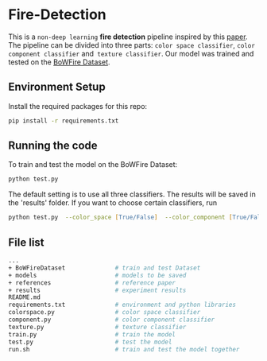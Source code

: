 # Fire-Detection

This is a `non-deep learning` **fire detection** pipeline inspired by this [paper](https://ieeexplore.ieee.org/abstract/document/7314551). The pipeline can be divided into three parts: `color space classifier`, `color component classifier` and` texture classifier`. Our model was trained and tested on the [BoWFire Dataset](https://bitbucket.org/gbdi/bowfire-dataset/src/master/).

## Environment Setup

Install the required packages for this repo:

```zsh
pip install -r requirements.txt
```

## Running the code

To train and test the model on the BoWFire Dataset:

```zsh
python test.py
```

The default setting is to use all three classifiers. The results will be saved in the 'results' folder. If you want to choose certain classifiers, run

```zsh
python test.py  --color_space [True/False]  --color_component [True/False]  --texture [True/False]
```

## File list

```bash
...
+ BoWFireDataset              # train and test Dataset
+ models                      # models to be saved
+ references                  # reference paper
+ results                     # experiment results
README.md 
requirements.txt              # environment and python libraries
colorspace.py                 # color space classifier
component.py                  # color component classifier
texture.py                    # texture classifier
train.py                      # train the model
test.py                       # test the model
run.sh                        # train and test the model together
```


#### 
